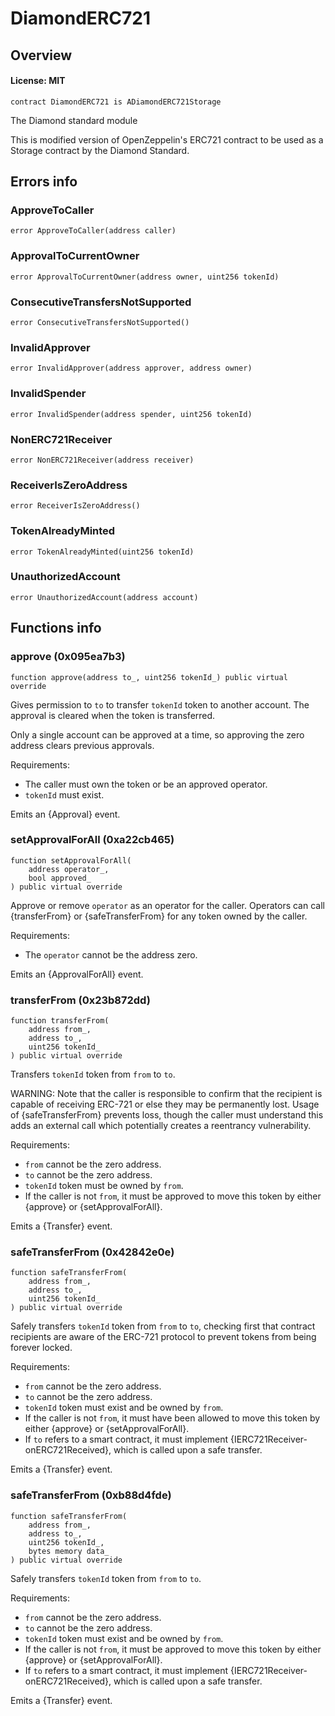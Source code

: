 # DiamondERC721

## Overview

#### License: MIT

```solidity
contract DiamondERC721 is ADiamondERC721Storage
```

The Diamond standard module

This is modified version of OpenZeppelin's ERC721 contract to be used as a Storage contract
by the Diamond Standard.
## Errors info

### ApproveToCaller

```solidity
error ApproveToCaller(address caller)
```


### ApprovalToCurrentOwner

```solidity
error ApprovalToCurrentOwner(address owner, uint256 tokenId)
```


### ConsecutiveTransfersNotSupported

```solidity
error ConsecutiveTransfersNotSupported()
```


### InvalidApprover

```solidity
error InvalidApprover(address approver, address owner)
```


### InvalidSpender

```solidity
error InvalidSpender(address spender, uint256 tokenId)
```


### NonERC721Receiver

```solidity
error NonERC721Receiver(address receiver)
```


### ReceiverIsZeroAddress

```solidity
error ReceiverIsZeroAddress()
```


### TokenAlreadyMinted

```solidity
error TokenAlreadyMinted(uint256 tokenId)
```


### UnauthorizedAccount

```solidity
error UnauthorizedAccount(address account)
```


## Functions info

### approve (0x095ea7b3)

```solidity
function approve(address to_, uint256 tokenId_) public virtual override
```

Gives permission to `to` to transfer `tokenId` token to another account.
The approval is cleared when the token is transferred.

Only a single account can be approved at a time, so approving the zero address clears previous approvals.

Requirements:

- The caller must own the token or be an approved operator.
- `tokenId` must exist.

Emits an {Approval} event.
### setApprovalForAll (0xa22cb465)

```solidity
function setApprovalForAll(
    address operator_,
    bool approved_
) public virtual override
```

Approve or remove `operator` as an operator for the caller.
Operators can call {transferFrom} or {safeTransferFrom} for any token owned by the caller.

Requirements:

- The `operator` cannot be the address zero.

Emits an {ApprovalForAll} event.
### transferFrom (0x23b872dd)

```solidity
function transferFrom(
    address from_,
    address to_,
    uint256 tokenId_
) public virtual override
```

Transfers `tokenId` token from `from` to `to`.

WARNING: Note that the caller is responsible to confirm that the recipient is capable of receiving ERC-721
or else they may be permanently lost. Usage of {safeTransferFrom} prevents loss, though the caller must
understand this adds an external call which potentially creates a reentrancy vulnerability.

Requirements:

- `from` cannot be the zero address.
- `to` cannot be the zero address.
- `tokenId` token must be owned by `from`.
- If the caller is not `from`, it must be approved to move this token by either {approve} or {setApprovalForAll}.

Emits a {Transfer} event.
### safeTransferFrom (0x42842e0e)

```solidity
function safeTransferFrom(
    address from_,
    address to_,
    uint256 tokenId_
) public virtual override
```

Safely transfers `tokenId` token from `from` to `to`, checking first that contract recipients
are aware of the ERC-721 protocol to prevent tokens from being forever locked.

Requirements:

- `from` cannot be the zero address.
- `to` cannot be the zero address.
- `tokenId` token must exist and be owned by `from`.
- If the caller is not `from`, it must have been allowed to move this token by either {approve} or
{setApprovalForAll}.
- If `to` refers to a smart contract, it must implement {IERC721Receiver-onERC721Received}, which is called upon
a safe transfer.

Emits a {Transfer} event.
### safeTransferFrom (0xb88d4fde)

```solidity
function safeTransferFrom(
    address from_,
    address to_,
    uint256 tokenId_,
    bytes memory data_
) public virtual override
```

Safely transfers `tokenId` token from `from` to `to`.

Requirements:

- `from` cannot be the zero address.
- `to` cannot be the zero address.
- `tokenId` token must exist and be owned by `from`.
- If the caller is not `from`, it must be approved to move this token by either {approve} or {setApprovalForAll}.
- If `to` refers to a smart contract, it must implement {IERC721Receiver-onERC721Received}, which is called upon
a safe transfer.

Emits a {Transfer} event.